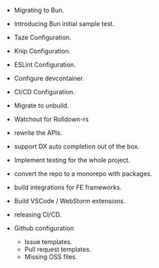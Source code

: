 - Migrating to Bun.
- Introducing Bun initial sample test.
- Taze Configuration.
- Knip Configuration.
- ESLint Configuration.
- Configure devcontainer.
- CI/CD Configuration.

- Migrate to unbuild.
- Watchout for Rolldown-rs
- rewrite the APIs.
- support DX auto completion out of the box.
- Implement testing for the whole project.
- convert the repo to a monorepo with packages.
- build integrations for FE frameworks.
- Build VSCode / WebStorm extensions.

- releasing CI/CD.
- Github configuration
  - Issue templates.
  - Pull request templates.
  - Missing OSS files.
